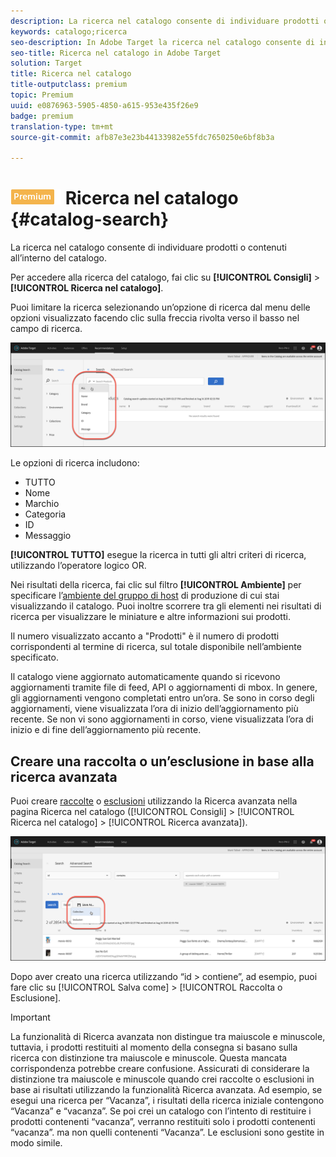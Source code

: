 ```yaml
---
description: La ricerca nel catalogo consente di individuare prodotti o contenuti all’interno del catalogo.
keywords: catalogo;ricerca
seo-description: In Adobe Target la ricerca nel catalogo consente di individuare prodotti o contenuti all’interno del catalogo.
seo-title: Ricerca nel catalogo in Adobe Target
solution: Target
title: Ricerca nel catalogo
title-outputclass: premium
topic: Premium
uuid: e0876963-5905-4850-a615-953e435f26e9
badge: premium
translation-type: tm+mt
source-git-commit: afb87e3e23b44133982e55fdc7650250e6bf8b3a

---
```



# ![PREMIUM](/help/assets/premium.png) Ricerca nel catalogo {#catalog-search}

La ricerca nel catalogo consente di individuare prodotti o contenuti all’interno del catalogo.

Per accedere alla ricerca del catalogo, fai clic su **[!UICONTROL Consigli]** &gt; **[!UICONTROL Ricerca nel catalogo]**.

Puoi limitare la ricerca selezionando un’opzione di ricerca dal menu delle opzioni visualizzato facendo clic sulla freccia rivolta verso il basso nel campo di ricerca.

![](assets/searchproductsmenu.png)

Le opzioni di ricerca includono:

* TUTTO
* Nome
* Marchio
* Categoria
* ID
* Messaggio

**[!UICONTROL TUTTO]** esegue la ricerca in tutti gli altri criteri di ricerca, utilizzando l’operatore logico OR.

Nei risultati della ricerca, fai clic sul filtro **[!UICONTROL Ambiente]** per specificare l’[ambiente del gruppo di host](/help/administrating-target/hosts.md) di produzione di cui stai visualizzando il catalogo. Puoi inoltre scorrere tra gli elementi nei risultati di ricerca per visualizzare le miniature e altre informazioni sui prodotti.

Il numero visualizzato accanto a "Prodotti" è il numero di prodotti corrispondenti al termine di ricerca, sul totale disponibile nell’ambiente specificato.

Il catalogo viene aggiornato automaticamente quando si ricevono aggiornamenti tramite file di feed, API o aggiornamenti di mbox. In genere, gli aggiornamenti vengono completati entro un’ora. Se sono in corso degli aggiornamenti, viene visualizzata l’ora di inizio dell’aggiornamento più recente. Se non vi sono aggiornamenti in corso, viene visualizzata l’ora di inizio e di fine dell’aggiornamento più recente.

## Creare una raccolta o un’esclusione in base alla ricerca avanzata

Puoi creare [raccolte](/help/c-recommendations/c-products/collections.md) o [esclusioni](/help/c-recommendations/c-products/exclusions.md) utilizzando la Ricerca avanzata nella pagina Ricerca nel catalogo ([!UICONTROL Consigli] &gt; [!UICONTROL Ricerca nel catalogo] &gt; [!UICONTROL Ricerca avanzata]).

![Salva con nome](/help/c-recommendations/c-products/assets/save-as.png)

Dopo aver creato una ricerca utilizzando “id &gt; contiene”, ad esempio, puoi fare clic su [!UICONTROL Salva come] &gt; [!UICONTROL Raccolta o Esclusione].

>[!IMPORTANT]
>
>La funzionalità di Ricerca avanzata non distingue tra maiuscole e minuscole, tuttavia, i prodotti restituiti al momento della consegna si basano sulla ricerca con distinzione tra maiuscole e minuscole. Questa mancata corrispondenza potrebbe creare confusione. Assicurati di considerare la distinzione tra maiuscole e minuscole quando crei raccolte o esclusioni in base ai risultati utilizzando la funzionalità Ricerca avanzata. Ad esempio, se esegui una ricerca per “Vacanza”, i risultati della ricerca iniziale contengono “Vacanza” e “vacanza”. Se poi crei un catalogo con l’intento di restituire i prodotti contenenti “vacanza”, verranno restituiti solo i prodotti contenenti “vacanza”. ma non quelli contenenti “Vacanza”. Le esclusioni sono gestite in modo simile.
